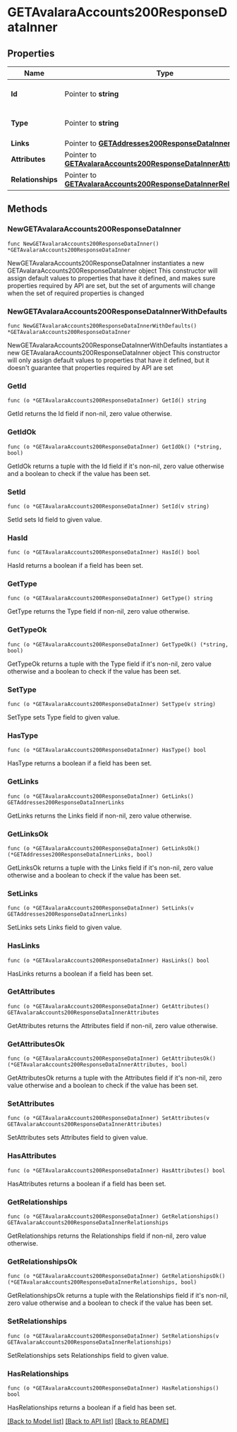 # GETAvalaraAccounts200ResponseDataInner

## Properties

Name | Type | Description | Notes
------------ | ------------- | ------------- | -------------
**Id** | Pointer to **string** | The resource&#39;s id | [optional] 
**Type** | Pointer to **string** | The resource&#39;s type | [optional] 
**Links** | Pointer to [**GETAddresses200ResponseDataInnerLinks**](GETAddresses200ResponseDataInnerLinks.md) |  | [optional] 
**Attributes** | Pointer to [**GETAvalaraAccounts200ResponseDataInnerAttributes**](GETAvalaraAccounts200ResponseDataInnerAttributes.md) |  | [optional] 
**Relationships** | Pointer to [**GETAvalaraAccounts200ResponseDataInnerRelationships**](GETAvalaraAccounts200ResponseDataInnerRelationships.md) |  | [optional] 

## Methods

### NewGETAvalaraAccounts200ResponseDataInner

`func NewGETAvalaraAccounts200ResponseDataInner() *GETAvalaraAccounts200ResponseDataInner`

NewGETAvalaraAccounts200ResponseDataInner instantiates a new GETAvalaraAccounts200ResponseDataInner object
This constructor will assign default values to properties that have it defined,
and makes sure properties required by API are set, but the set of arguments
will change when the set of required properties is changed

### NewGETAvalaraAccounts200ResponseDataInnerWithDefaults

`func NewGETAvalaraAccounts200ResponseDataInnerWithDefaults() *GETAvalaraAccounts200ResponseDataInner`

NewGETAvalaraAccounts200ResponseDataInnerWithDefaults instantiates a new GETAvalaraAccounts200ResponseDataInner object
This constructor will only assign default values to properties that have it defined,
but it doesn't guarantee that properties required by API are set

### GetId

`func (o *GETAvalaraAccounts200ResponseDataInner) GetId() string`

GetId returns the Id field if non-nil, zero value otherwise.

### GetIdOk

`func (o *GETAvalaraAccounts200ResponseDataInner) GetIdOk() (*string, bool)`

GetIdOk returns a tuple with the Id field if it's non-nil, zero value otherwise
and a boolean to check if the value has been set.

### SetId

`func (o *GETAvalaraAccounts200ResponseDataInner) SetId(v string)`

SetId sets Id field to given value.

### HasId

`func (o *GETAvalaraAccounts200ResponseDataInner) HasId() bool`

HasId returns a boolean if a field has been set.

### GetType

`func (o *GETAvalaraAccounts200ResponseDataInner) GetType() string`

GetType returns the Type field if non-nil, zero value otherwise.

### GetTypeOk

`func (o *GETAvalaraAccounts200ResponseDataInner) GetTypeOk() (*string, bool)`

GetTypeOk returns a tuple with the Type field if it's non-nil, zero value otherwise
and a boolean to check if the value has been set.

### SetType

`func (o *GETAvalaraAccounts200ResponseDataInner) SetType(v string)`

SetType sets Type field to given value.

### HasType

`func (o *GETAvalaraAccounts200ResponseDataInner) HasType() bool`

HasType returns a boolean if a field has been set.

### GetLinks

`func (o *GETAvalaraAccounts200ResponseDataInner) GetLinks() GETAddresses200ResponseDataInnerLinks`

GetLinks returns the Links field if non-nil, zero value otherwise.

### GetLinksOk

`func (o *GETAvalaraAccounts200ResponseDataInner) GetLinksOk() (*GETAddresses200ResponseDataInnerLinks, bool)`

GetLinksOk returns a tuple with the Links field if it's non-nil, zero value otherwise
and a boolean to check if the value has been set.

### SetLinks

`func (o *GETAvalaraAccounts200ResponseDataInner) SetLinks(v GETAddresses200ResponseDataInnerLinks)`

SetLinks sets Links field to given value.

### HasLinks

`func (o *GETAvalaraAccounts200ResponseDataInner) HasLinks() bool`

HasLinks returns a boolean if a field has been set.

### GetAttributes

`func (o *GETAvalaraAccounts200ResponseDataInner) GetAttributes() GETAvalaraAccounts200ResponseDataInnerAttributes`

GetAttributes returns the Attributes field if non-nil, zero value otherwise.

### GetAttributesOk

`func (o *GETAvalaraAccounts200ResponseDataInner) GetAttributesOk() (*GETAvalaraAccounts200ResponseDataInnerAttributes, bool)`

GetAttributesOk returns a tuple with the Attributes field if it's non-nil, zero value otherwise
and a boolean to check if the value has been set.

### SetAttributes

`func (o *GETAvalaraAccounts200ResponseDataInner) SetAttributes(v GETAvalaraAccounts200ResponseDataInnerAttributes)`

SetAttributes sets Attributes field to given value.

### HasAttributes

`func (o *GETAvalaraAccounts200ResponseDataInner) HasAttributes() bool`

HasAttributes returns a boolean if a field has been set.

### GetRelationships

`func (o *GETAvalaraAccounts200ResponseDataInner) GetRelationships() GETAvalaraAccounts200ResponseDataInnerRelationships`

GetRelationships returns the Relationships field if non-nil, zero value otherwise.

### GetRelationshipsOk

`func (o *GETAvalaraAccounts200ResponseDataInner) GetRelationshipsOk() (*GETAvalaraAccounts200ResponseDataInnerRelationships, bool)`

GetRelationshipsOk returns a tuple with the Relationships field if it's non-nil, zero value otherwise
and a boolean to check if the value has been set.

### SetRelationships

`func (o *GETAvalaraAccounts200ResponseDataInner) SetRelationships(v GETAvalaraAccounts200ResponseDataInnerRelationships)`

SetRelationships sets Relationships field to given value.

### HasRelationships

`func (o *GETAvalaraAccounts200ResponseDataInner) HasRelationships() bool`

HasRelationships returns a boolean if a field has been set.


[[Back to Model list]](../README.md#documentation-for-models) [[Back to API list]](../README.md#documentation-for-api-endpoints) [[Back to README]](../README.md)


